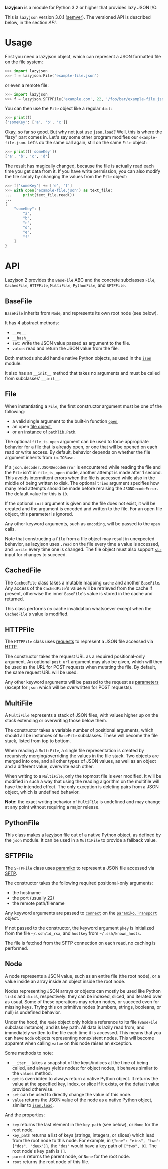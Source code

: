 **lazyjson** is a module for Python 3.2 or higher that provides lazy JSON I/O.

This is `lazyjson` version 3.0.1 ([semver](https://semver.org/)). The versioned API is described below, in the section *API*.

# Usage

First you need a lazyjson object, which can represent a JSON formatted file on the file system:

```python
>>> import lazyjson
>>> f = lazyjson.File('example-file.json')
```

or even a remote file:

```python
>>> import lazyjson
>>> f = lazyjson.SFTPFile('example.com', 22, '/foo/bar/example-file.json', username='me')
```

You can then use the `File` object like a regular `dict`:

```python
>>> print(f)
{'someKey': ['a', 'b', 'c']}
```

Okay, so far so good. But why not just use [`json.load`](https://docs.python.org/3/library/json.html#json.load)? Well, this is where the “lazy” part comes in. Let's say some other program modifies our `example-file.json`. Let's do the same call again, still on the same `File` object:

```python
>>> print(f['someKey'])
['a', 'b', 'c', 'd']
```

The result has magically changed, because the file is actually read each time you get data from it. If you have write permission, you can also modify the file simply by changing the values from the `File` object:

```python
>>> f['someKey'] += ['e', 'f']
>>> with open('example-file.json') as text_file:
...     print(text_file.read())
... 
{
    "someKey": [
        "a",
        "b",
        "c",
        "d",
        "e",
        "f"
    ]
}
```

# API

Lazyjson 2 provides the `BaseFile` ABC and the concrete subclasses `File`, `CachedFile`, `HTTPFile`, `MultiFile`, `PythonFile`, and `SFTPFile`.

## BaseFile

`BaseFile` inherits from `Node`, and represents its own root node (see below).

It has 4 abstract methods:

* `__eq__`
* `__hash__`
* `set`: write the JSON value passed as argument to the file.
* `value`: read and return the JSON value from the file.

Both methods should handle native Python objects, as used in the [`json`](docs.python.org/3/library/json.html) module.

It also has an `__init__` method that takes no arguments and must be called from subclasses' `__init__`.

## File

When instantiating a `File`, the first constructor argument must be one of the following:

* a valid single argument to the built-in function [`open`](https://docs.python.org/3/library/functions.html#open),
* an open [file object](https://docs.python.org/3/glossary.html#term-file-object),
* or an [instance](https://docs.python.org/3/library/functions.html#isinstance) of [`pathlib.Path`](https://docs.python.org/3/library/pathlib.html#pathlib.Path).

The optional `file_is_open` argument can be used to force appropriate behavior for a file that is already open, or one that will be opened on each read or write access. By default, behavior depends on whether the file argument inherits from `io.IOBase`.

If a `json.decoder.JSONDecodeError` is encountered while reading the file and the `File` isn't in `file_is_open` mode, another attempt is made after 1 second. This avoids intermittent errors when the file is accessed while also in the middle of being written to disk. The optional `tries` argument specifies how many read attempts should be made before reraising the `JSONDecodeError`. The default value for this is `10`.

If the optional `init` argument is given and the file does not exist, it will be created and the argument is encoded and written to the file. For an open file object, this parameter is ignored.

Any other keyword arguments, such as `encoding`, will be passed to the `open` calls.

Note that constructing a `File` from a file object may result in unexpected behavior, as lazyjson uses `.read` on the file every time a value is accessed, and `.write` every time one is changed. The file object must also support [`str`](https://docs.python.org/3/library/stdtypes.html#str) input for changes to succeed.

## CachedFile

The `CachedFile` class takes a mutable mapping `cache` and another `BaseFile`. Any access of the `CachedFile`'s value will be retrieved from the cache if present, otherwise the inner `BaseFile`'s value is stored in the cache and returned.

This class performs *no* cache invalidation whatsoever except when the `CachedFile`'s value is modified.

## HTTPFile

The `HTTPFile` class uses [requests](http://python-requests.org/) to represent a JSON file accessed via [HTTP](https://en.wikipedia.org/wiki/Hypertext_Transfer_Protocol).

The constructor takes the request URL as a required positional-only argument. An optional `post_url` argument may also be given, which will then be used as the URL for POST requests when mutating the file. By default, the same request URL will be used.

Any other keyword arguments will be passed to the request as [parameters](http://docs.python-requests.org/en/latest/api/#requests.request) (except for `json` which will be overwritten for POST requests).

## MultiFile

A `MultiFile` represents a stack of JSON files, with values higher up on the stack extending or overwriting those below them.

The constructor takes a variable number of positional arguments, which should all be instances of `BaseFile` subclasses. These will become the file stack, listed from top to bottom.

When reading a `MultiFile`, a single file representation is created by recursively merging/overriding the values in the file stack. Two objects are merged into one, and all other types of JSON values, as well as an object and a different value, overwrite each other.

When writing to a `MultiFile`, only the topmost file is ever modified. It will be modified in such a way that using the reading algorithm on the multifile will have the intended effect. The only exception is deleting pairs from a JSON object, which is undefined behavior.

**Note:** the exact writing behavior of `MultiFile` is undefined and may change at any point without requiring a major release.

## PythonFile

This class makes a lazyjson file out of a native Python object, as defined by the `json` module. It can be used in a `MultiFile` to provide a fallback value.

## SFTPFile

The `SFTPFile` class uses [paramiko](https://github.com/paramiko/paramiko) to represent a JSON file accessed via [SFTP](https://en.wikipedia.org/wiki/SSH_File_Transfer_Protocol).

The constructor takes the following required positional-only arguments:

* the hostname
* the port (usually 22)
* the remote path/filename

Any keyword arguments are passed to [`connect`](https://docs.paramiko.org/en/1.15/api/transport.html#paramiko.transport.Transport.connect) on the [`paramiko.Transport`](https://docs.paramiko.org/en/1.15/api/transport.html#paramiko.transport.Transport) object.

If not passed to the constructor, the keyword argument `pkey` is initialized from the file `~/.ssh/id_rsa`, and `hostkey` from `~/.ssh/known_hosts`.

The file is fetched from the SFTP connection on each read, no caching is performed.

## Node

A node represents a JSON value, such as an entire file (the root node), or a value inside an array inside an object inside the root node.

Nodes representing JSON arrays or objects can mostly be used like Python `list`s and `dict`s, respectively: they can be indexed, sliced, and iterated over as usual. Some of these operations may return nodes, or succeed even for missing keys. Trying this on primitive nodes (numbers, strings, booleans, or null) is undefined behavior.

Under the hood, the `Node` object only holds a reference to its file (`BaseFile` subclass instance), and its key path. All data is lazily read from, and immediately written to the file each time it is accessed. This means that you can have `Node` objects representing nonexistent nodes. This will become apparent when calling `value` on this node raises an exception.

Some methods to note:

* `__iter__` takes a snapshot of the keys/indices at the time of being called, and always yields nodes: for object nodes, it behaves similar to the `values` method.
* `get` is overridden to always return a native Python object. It returns the value at the specified key, index, or slice if it exists, or the default value provided otherwise.
* `set` can be used to directly change the value of this node.
* `value` returns the JSON value of the node as a native Python object, similar to [`json.load`](https://docs.python.org/3/library/json.html#json.load).

And the properties:

* `key` returns the last element in the `key_path` (see below), or `None` for the root node.
* `key_path` returns a list of keys (strings, integers, or slices) which lead from the root node to this node. For example, in `{"one": "eins", "two": ["dos", "deux"]}`, the `"dos"` would have a key path of `["two", 0]`. The root node's key path is `[]`.
* `parent` returns the parent node, or `None` for the root node.
* `root` returns the root node of this file.
